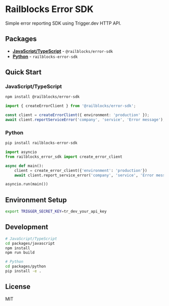 # Railblocks Error SDK

Simple error reporting SDK using Trigger.dev HTTP API.

## Packages

- **[JavaScript/TypeScript](./packages/javascript/)** - `@railblocks/error-sdk`
- **[Python](./packages/python/)** - `railblocks-error-sdk`

## Quick Start

### JavaScript/TypeScript

```bash
npm install @railblocks/error-sdk
```

```typescript
import { createErrorClient } from '@railblocks/error-sdk';

const client = createErrorClient({ environment: 'production' });
await client.reportServiceError('company', 'service', 'Error message');
```

### Python

```bash
pip install railblocks-error-sdk
```

```python
import asyncio
from railblocks_error_sdk import create_error_client

async def main():
    client = create_error_client({'environment': 'production'})
    await client.report_service_error('company', 'service', 'Error message')

asyncio.run(main())
```

## Environment Setup

```bash
export TRIGGER_SECRET_KEY=tr_dev_your_api_key
```

## Development

```bash
# JavaScript/TypeScript
cd packages/javascript
npm install
npm run build

# Python
cd packages/python
pip install -e .
```

## License

MIT 